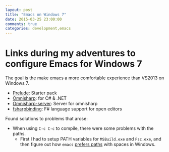 ```yaml
---
layout: post
title: "Emacs on Windows 7"
date: 2015-03-25 23:00:00
comments: true
categories: development,emacs
---
```


# Links during my adventures to configure Emacs for Windows 7

The goal is the make emacs a more comfortable experience than VS2013 on Windows 7.

* [Prelude](http://github.com/bbatsov/prelude): Starter pack
* [Omnisharp](http://www.omnisharp.net/): for C# & .NET
* [Omnisharp-server](https://github.com/OmniSharp/omnisharp-server): Server for omnisharp
* [fsharpbinding](https://github.com/fsharp/fsharpbinding): F# language support for open editors

Found solutions to problems that arose: 

* When using `C-c C-c` to compile, there were some problems with the paths.
    * First I had to setup PATH variables for `MSBuild.exe` and `Fsc.exe`, and then figure out how 
   `emacs` [prefers paths](http://stackoverflow.com/questions/3981850/running-process-that-has-space-characters-in-its-path-name-with-emacs-on-windows) with spaces in Windows.
